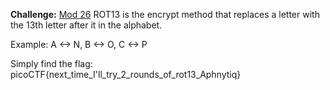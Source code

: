 **Challenge:** [Mod 26](https://play.picoctf.org/practice/challenge/144)
ROT13 is the encrypt method that replaces a letter with the 13th letter after it in the alphabet. 

Example: A <-> N, B <-> O, C <-> P

Simply find the flag: picoCTF{next_time_I'll_try_2_rounds_of_rot13_Aphnytiq}
